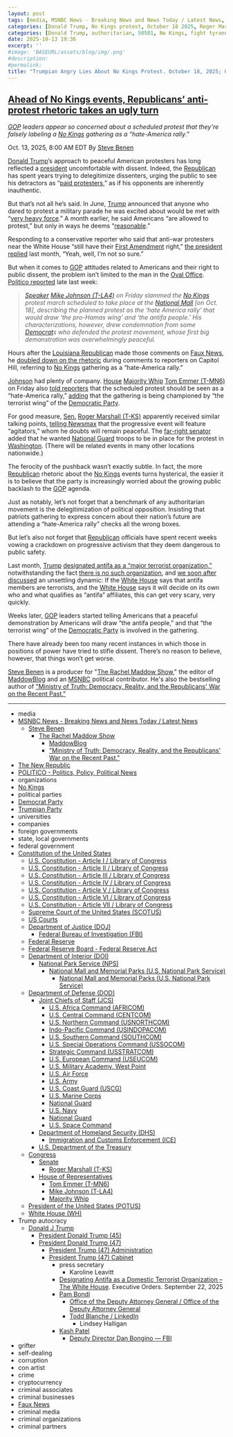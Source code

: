 ```yaml
---
layout: post
tags: [media, MSNBC News - Breaking News and News Today / Latest News, Steve Benen, The Rachel Maddow Show, MaddowBlog, “Ministry of Truth –  Democracy Reality and the Republicans’ War on the Recent Past.”, Faux News, The New Republic, POLITICO - Politics Policy Political News, organizations, No Kings, political parties, Democrat Party, Trumpian Party, universities, companies, foreign governments, state local governments, federal government, Constitution of the United States, U.S. Constitution - Article I / Library of Congress, U.S. Constitution - Article II / Library of Congress, U.S. Constitution - Article III / Library of Congress, U.S. Constitution - Article IV / Library of Congress, U.S. Constitution - Article V / Library of Congress, U.S. Constitution - Article VI / Library of Congress, U.S. Constitution - Article VII / Library of Congress, Supreme Court of the United States (SCOTUS), US Courts, Department of Justice (DOJ), Federal Bureau of Investigation (FBI), Federal Reserve, Federal Reserve Board - Federal Reserve Act, Department of Interior (DOI), National Park Service (NPS), National Mall and Memorial Parks (U.S. National Park Service), National Mall and Memorial Parks (U.S. National Park Service), Department of Defense (DOD), Joint Chiefs of Staff (JCS), U.S. Africa Command (AFRICOM), U.S. Central Command (CENTCOM), U.S. Northern Command (USNORTHCOM), Indo-Pacific Command (USINDOPACOM), U.S. Southern Command (SOUTHCOM), U.S. Special Operations Command (USSOCOM), Strategic Command (USSTRATCOM), U.S. European Command (USEUCOM), U.S. Military Academy West Point, U.S. Air Force, U.S. Army, U.S. Coast Guard (USCG), U.S. Marine Corps, National Guard, U.S. Navy, National Guard, U.S. Space Command, Department of Homeland Security (DHS), Immigration and Customs Enforcement (ICE), U.S. Department of the Treasury, Congress, Senate, Roger Marshall (T-KS), House of Representatives, Tom Emmer (T-MN6), Mike Johnson (T-LA4), Majority Whip, President of the United States (POTUS), White House (WH), Trump autocracy, Donald J Trump, President Donald Trump (45), President Donald Trump (47), President Trump (47) Administration, President Trump (47) Cabinet, press secretary, Karoline Leavitt, Designating Antifa as a Domestic Terrorist Organization – The White House. Executive Orders. September 22 2025, Pam Bondi, Office of the Deputy Attorney General / Office of the Deputy Attorney General, Todd Blanche / LinkedIn, Lindsey Halligan, Kash Patel, Deputy Director Dan Bongino — FBI, grifter, self-dealing, corruption, con artist, crime, cryptocurrency, criminal associates, criminal businesses, criminal media, criminal organizations, criminal partners]
categories: [Donald Trump, No Kings protest, October 18 2025, Roger Marshall (T-KS), House of Representatives, Tom Emmer (T-MN6), Mike Johnson (T-LA4), Majority Whip, National Mall and Memorial Parks (U.S. National Park Service)]
categories: [Donald Trump, authoritarian, 50501, No Kings, fight tyranny, defend liberty, Ezra Levin, Leah Greenberg]
date: 2025-10-13 19:36
excerpt: ''
#image: 'BASEURL/assets/blog/img/.png'
#description:
#permalink:
title: "Trumpian Angry Lies About No Kings Protest. October 18, 2025; One Site Is the National Mall"
---
```



## [Ahead of No Kings events, Republicans’ anti-protest rhetoric takes an ugly turn](https://www.msnbc.com/rachel-maddow-show/maddowblog/ahead-no-kings-events-republicans-anti-protest-rhetoric-takes-ugly-tur-rcna237271)

*[GOP](https://www.gop.com/) leaders appear so concerned about a scheduled protest that they're falsely labeling a [No Kings](https://www.nokings.org/) gathering as a “hate-America rally.”*

Oct. 13, 2025, 8:00 AM EDT
By [Steve Benen](https://www.msnbc.com/author/steve-benen-ncpn433601)

[Donald Trump](https://www.donaldjtrump.com/)’s approach to peaceful American protesters has long reflected a [president](https://www.whitehouse.gov/) uncomfortable with dissent. Indeed, the [Republican](https://www.gop.com/) has spent years trying to delegitimize dissenters, urging the public to see his detractors as “[paid protesters](https://www.msnbc.com/rachel-maddow-show/maddowblog/scary-subtext-paid-protester-line-trump-republicans-rcna194694),” as if his opponents are inherently inauthentic.

But that’s not all he’s said. In June, [Trump](https://www.donaldjtrump.com/) announced that anyone who dared to protest a military parade he was excited about would be met with “[very heavy force](https://www.msnbc.com/rachel-maddow-show/maddowblog/trump-threatens-military-parade-protesters-says-dissenters-will-face-h-rcna212282).” A month earlier, he said Americans “are allowed to protest,” but only in ways he deems “[reasonable](https://bsky.app/profile/atrupar.com/post/3lojqlrk5or2p).”

Responding to a conservative reporter who said that anti-war protesters near the White House “still have their [First Amendment](https://constitution.congress.gov/constitution/amendment-1/) right,” [the president replied](https://bsky.app/profile/atrupar.com/post/3lyvpxj3sv32u) last month, “Yeah, well, I’m not so sure.”

But when it comes to [GOP](https://www.gop.com/) attitudes related to Americans and their right to public dissent, the problem isn’t limited to the man in the [Oval Office](https://www.whitehouse.gov/). [Politico reported](https://www.politico.com/news/2025/10/10/no-kings-protest-mike-johnson-00602705) late last week:

> *[Speaker](https://speaker.house.gov/) [Mike Johnson (T-LA4)](https://mikejohnson.house.gov/) on Friday slammed the [No Kings](https://www.nokings.org/) protest march scheduled to take place at the [National Mall](https://www.nps.gov/nama/index.htm) [on Oct. 18], describing the planned protest as the ‘hate America rally’ that would draw ‘the pro-Hamas wing’ and ‘the antifa people.’ His characterizations, however, drew condemnation from some [Democrat](https://www.democrats.org/)s who defended the protest movement, whose first big demonstration was overwhelmingly peaceful.*

Hours after the [Louisiana Republican](https://mikejohnson.house.gov/) made those comments on [Faux News](https://www.foxnews.com/), he [doubled down on the rhetoric](https://bsky.app/profile/atrupar.com/post/3m2u3jlqqau2n) during comments to reporters on Capitol Hill, referring to [No Kings](https://www.nokings.org/) gathering as a “hate-America rally.”

[Johnson](https://mikejohnson.house.gov/) had plenty of company. [House](https://www.house.gov/) [Majority Whip](https://www.majoritywhip.gov/) [Tom Emmer (T-MN6)](https://emmer.house.gov/) on Friday also [told reporters](https://bsky.app/profile/atrupar.com/post/3m2tuseblbb2d) that the scheduled protest should be seen as a “hate-America rally,” [adding](https://newrepublic.com/post/201660/republican-rep-emmer-no-kings-protest-terrorists) that the gathering is being championed by “the terrorist wing” of the [Democratic Party](https://www.democrats.org/).

For good measure, [Sen.](https://www.senate.gov/) [Roger Marshall (T-KS)](https://www.marshall.senate.gov/) apparently received similar talking points, [telling Newsmax](https://bsky.app/profile/atrupar.com/post/3m2tvpocdyo2k) that the progressive event will feature “agitators,” whom he doubts will remain peaceful. The [far-right senator](https://www.marshall.senate.gov/) added that he wanted [National Guard](https://www.nationalguard.mil/) troops to be in place for the protest in [Washington](https://dc.gov/). (There will be related events in many other locations nationwide.)

The ferocity of the pushback wasn’t exactly subtle. In fact, the more [Republican](https://www.gop.com/) rhetoric about the [No Kings](https://www.nokings.org/) events turns hysterical, the easier it is to believe that the party is increasingly worried about the growing public backlash to the [GOP](https://www.gop.com/) agenda.

Just as notably, let’s not forget that a benchmark of any authoritarian movement is the delegitimization of political opposition. Insisting that patriots gathering to express concern about their nation’s future are attending a “hate-America rally” checks all the wrong boxes.

But let’s also not forget that [Republican](https://www.gop.com/) officials have spent recent weeks vowing a crackdown on progressive activism that they deem dangerous to public safety.

Last month, [Trump](https://www.donaldjtrump.com/) [designated antifa as a “major terrorist organization,”](https://www.whitehouse.gov/presidential-actions/2025/09/designating-antifa-as-a-domestic-terrorist-organization/) notwithstanding the fact [there is no such organization](https://www.msnbc.com/rachel-maddow-show/maddowblog/white-houses-antifa-roundtable-took-exceedingly-weird-turn-rcna236634), and [we soon after discussed](https://www.msnbc.com/rachel-maddow-show/maddowblog/unsettling-consequence-trump-designating-antifa-major-terrorist-organi-rcna232143) an unsettling dynamic: If the [White House](https://www.whitehouse.gov/) says that antifa members are terrorists, and the [White House](https://www.whitehouse.gov/) says it will decide on its own who and what qualifies as “antifa” affiliates, this can get very scary, very quickly.

Weeks later, [GOP](https://www.gop.com/) leaders started telling Americans that a peaceful demonstration by Americans will draw “the antifa people,” and that “the terrorist wing” of the [Democratic Party](https://www.democrats.org/) is involved in the gathering.

There have already been too many recent instances in which those in positions of power have tried to stifle dissent. There’s no reason to believe, however, that things won’t get worse.

[Steve Benen](https://www.msnbc.com/author/steve-benen-ncpn433601) is a producer for "[The Rachel Maddow Show](https://www.msnbc.com/rachel-maddow-show)," the editor of [MaddowBlog](https://www.msnbc.com/rachel-maddow-show) and an [MSNBC](https://www.msnbc.com/) political contributor. He's also the bestselling author of ["Ministry of Truth: Democracy, Reality, and the Republicans' War on the Recent Past."](https://www.harpercollins.com/products/ministry-of-truth-steve-benen)

----
- media
- [MSNBC News - Breaking News and News Today / Latest News](https://www.msnbc.com/)
    - [Steve Benen](https://www.msnbc.com/author/steve-benen-ncpn433601)
        - [The Rachel Maddow Show](https://www.msnbc.com/rachel-maddow-show)
            - [MaddowBlog](https://www.msnbc.com/rachel-maddow-show)
            - ["Ministry of Truth: Democracy, Reality, and the Republicans' War on the Recent Past."](https://www.harpercollins.com/products/ministry-of-truth-steve-benen)
- [The New Republic](https://newrepublic.com/)
- [POLITICO - Politics, Policy, Political News](https://www.politico.com/)
- organizations
- [No Kings](https://www.nokings.org/)
- political parties
- [Democrat Party](https://www.democrats.org/)
- [Trumpian Party](https://www.gop.com/)
- universities
- companies
- foreign governments
- state, local governments 
- federal government
- [Constitution of the United States](https://constitution.congress.gov/constitution/)
    - [U.S. Constitution - Article I / Library of Congress](https://constitution.congress.gov/constitution/article-1/)
    - [U.S. Constitution - Article II / Library of Congress](https://constitution.congress.gov/constitution/article-2/)
    - [U.S. Constitution - Article III / Library of Congress](https://constitution.congress.gov/constitution/article-3/)
    - [U.S. Constitution - Article IV / Library of Congress](https://constitution.congress.gov/constitution/article-4/)
    - [U.S. Constitution - Article V / Library of Congress](https://constitution.congress.gov/constitution/article-5/)
    - [U.S. Constitution - Article VI / Library of Congress](https://constitution.congress.gov/constitution/article-6/)
    - [U.S. Constitution - Article VII / Library of Congress](https://constitution.congress.gov/constitution/article-7/)
    - [Supreme Court of the United States (SCOTUS)](https://www.supremecourt.gov/)
    - [US Courts](https://www.uscourts.gov/)
    - [Department of Justice (DOJ)](https://www.justice.gov/)
        - [Federal Bureau of Investigation (FBI)](https://www.fbi.gov/)
    - [Federal Reserve](https://www.federalreserve.gov/)
    - [Federal Reserve Board - Federal Reserve Act](https://www.federalreserve.gov/aboutthefed/fract.htm)
    - [Department of Interior (DOI)](https://www.doi.gov/)
        - [National Park Service (NPS)](https://www.nps.gov/)
            - [National Mall and Memorial Parks (U.S. National Park Service)](https://www.nps.gov/nama/index.htm)
                - [National Mall and Memorial Parks (U.S. National Park Service)](https://www.nps.gov/nama/index.htm)
    - [Department of Defense (DOD)](https://www.defense.gov/)
        - [Joint Chiefs of Staff (JCS)](https://www.jcs.mil/)
            - [U.S. Africa Command (AFRICOM)](https://www.africom.mil/)
            - [U.S. Central Command (CENTCOM)](https://www.centcom.mil/)
            - [U.S. Northern Command (USNORTHCOM)](https://www.northcom.mil/)
            - [Indo-Pacific Command (USINDOPACOM)](https://www.pacom.mil/)
            - [U.S. Southern Command (SOUTHCOM)](http://www.southcom.mil/)
            - [U.S. Special Operations Command (USSOCOM)](https://www.socom.mil/)
            - [Strategic Command (USSTRATCOM)](http://www.stratcom.mil/)
            - [U.S. European Command (USEUCOM)](https://www.eucom.mil/)
            - [U.S. Military Academy, West Point](https://www.westpoint.edu/)
            - [U.S. Air Force](https://www.af.mil/)
            - [U.S. Army](https://www.army.mil/)
            - [U.S. Coast Guard (USCG)](https://www.uscg.mil/)
            - [U.S. Marine Corps](https://www.marines.mil/)
            - [National Guard](https://www.nationalguard.mil/)
            - [U.S. Navy](https://www.navy.mil/)
            - [National Guard](https://www.nationalguard.mil/)
            - [U.S. Space Command](https://www.spacecom.mil/)
        - [Department of Homeland Security (DHS)](https://www.dhs.gov/)
            - [Immigration and Customs Enforcement (ICE)](https://www.ice.gov/)
        - [U.S. Department of the Treasury](https://home.treasury.gov/)
    - [Congress](https://www.congress.gov/)
        - [Senate](https://www.senate.gov/)
            - [Roger Marshall (T-KS)](https://www.marshall.senate.gov/)
        - [House of Representatives](https://www.house.gov/)
            - [Tom Emmer (T-MN6)](https://emmer.house.gov/)
            - [Mike Johnson (T-LA4)](https://mikejohnson.house.gov/)
            - [Majority Whip](https://www.majoritywhip.gov/)
    - [President of the United States (POTUS)](https://www.whitehouse.gov/)
    - [White House (WH)](https://www.whitehouse.gov/)
- Trump autocracy
    - [Donald J Trump](https://www.donaldjtrump.com/)
        - [President Donald Trump (45)](https://trumpwhitehouse.archives.gov/)
        - [President Donald Trump (47)](https://www.whitehouse.gov/administration/donald-j-trump/)
            - [President Trump (47) Administration](https://www.whitehouse.gov/administration/)
            - [President Trump (47) Cabinet](https://www.whitehouse.gov/administration/the-cabinet/)
                - press secretary
                    - Karoline Leavitt
                - [Designating Antifa as a Domestic Terrorist Organization – The White House](https://www.whitehlouse.gov/presidential-actions/2025/09/designating-antifa-as-a-domestic-terrorist-organization/). Executive Orders. September 22, 2025
                - [Pam Bondi](https://www.justice.gov/ag/staff-profile/meet-attorney-general)
                    - [Office of the Deputy Attorney General / Office of the Deputy Attorney General](https://www.justice.gov/dag)
                    - [Todd Blanche / LinkedIn](https://www.linkedin.com/in/toddblanche/)
                        - Lindsey Halligan
                - [Kash Patel](https://www.fbi.gov/about/leadership-and-structure/director-patel)
                    - [Deputy Director Dan Bongino — FBI](https://www.fbi.gov/about/leadership-and-structure/deputy-director-dan-bongino)
- grifter
- self-dealing
- corruption
- con artist
- crime
- cryptocurrency
- criminal associates
- criminal businesses
- [Faux News](https://www.foxnews.com/)
- criminal media
- criminal organizations
- criminal partners